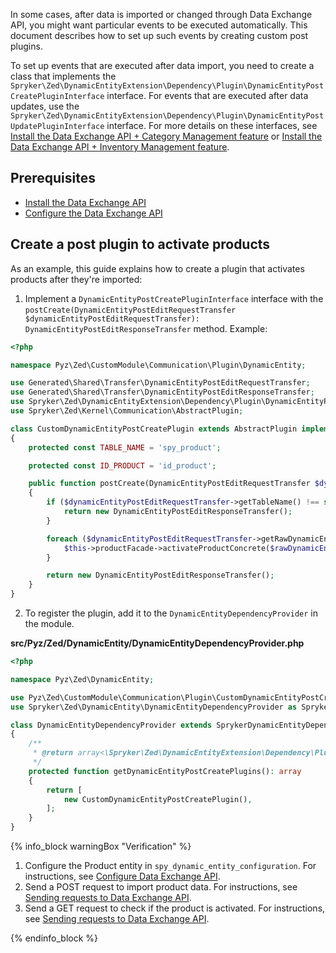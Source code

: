 In some cases, after data is imported or changed through Data Exchange API, you might want particular events to be executed automatically. This document describes how to set up such events by creating custom post plugins.

To set up events that are executed after data import, you need to create a class that implements the `Spryker\Zed\DynamicEntityExtension\Dependency\Plugin\DynamicEntityPostCreatePluginInterface` interface. For events that are executed after data updates, use the `Spryker\Zed\DynamicEntityExtension\Dependency\Plugin\DynamicEntityPostUpdatePluginInterface` interface. For more details on these interfaces, see [Install the Data Exchange API + Category Management feature](/docs/pbc/all/data-exchange/latest/install-and-upgrade/install-the-data-exchange-api-category-management-feature.html) or [Install the Data Exchange API + Inventory Management feature](/docs/pbc/all/data-exchange/latest/install-and-upgrade/install-the-data-exchange-api-inventory-management-feature.html).


## Prerequisites

* [Install the Data Exchange API](/docs/pbc/all/data-exchange/latest/install-and-upgrade/install-the-data-exchange-api.html)
* [Configure the Data Exchange API](/docs/pbc/all/data-exchange/latest/configure-data-exchange-api.html)


## Create a post plugin to activate products

As an example, this guide explains how to create a plugin that activates products after they're imported:

1. Implement a `DynamicEntityPostCreatePluginInterface` interface with the `postCreate(DynamicEntityPostEditRequestTransfer $dynamicEntityPostEditRequestTransfer): DynamicEntityPostEditResponseTransfer` method. Example:

```php
<?php

namespace Pyz\Zed\CustomModule\Communication\Plugin\DynamicEntity;

use Generated\Shared\Transfer\DynamicEntityPostEditRequestTransfer;
use Generated\Shared\Transfer\DynamicEntityPostEditResponseTransfer;
use Spryker\Zed\DynamicEntityExtension\Dependency\Plugin\DynamicEntityPostCreatePluginInterface;
use Spryker\Zed\Kernel\Communication\AbstractPlugin;

class CustomDynamicEntityPostCreatePlugin extends AbstractPlugin implements DynamicEntityPostCreatePluginInterface
{
    protected const TABLE_NAME = 'spy_product';

    protected const ID_PRODUCT = 'id_product';

    public function postCreate(DynamicEntityPostEditRequestTransfer $dynamicEntityPostEditRequestTransfer): DynamicEntityPostEditResponseTransfer
    {
        if ($dynamicEntityPostEditRequestTransfer->getTableName() !== static::TABLE_NAME) {
            return new DynamicEntityPostEditResponseTransfer();
        }

        foreach ($dynamicEntityPostEditRequestTransfer->getRawDynamicEntities() as $rawDynamicEntity) {
            $this->productFacade->activateProductConcrete($rawDynamicEntity->getFields()[static::ID_PRODUCT]);
        }

        return new DynamicEntityPostEditResponseTransfer();
    }
}
```

2. To register the plugin, add it to the `DynamicEntityDependencyProvider` in the module.

**src/Pyz/Zed/DynamicEntity/DynamicEntityDependencyProvider.php**
```php
<?php

namespace Pyz\Zed\DynamicEntity;

use Pyz\Zed\CustomModule\Communication\Plugin\CustomDynamicEntityPostCreatePlugin;
use Spryker\Zed\DynamicEntity\DynamicEntityDependencyProvider as SprykerDynamicEntityDependencyProvider;

class DynamicEntityDependencyProvider extends SprykerDynamicEntityDependencyProvider
{
    /**
     * @return array<\Spryker\Zed\DynamicEntityExtension\Dependency\Plugin\DynamicEntityPostCreatePluginInterface>
     */
    protected function getDynamicEntityPostCreatePlugins(): array
    {
        return [
            new CustomDynamicEntityPostCreatePlugin(),
        ];
    }
}
```

{% info_block warningBox "Verification" %}

1. Configure the Product entity in `spy_dynamic_entity_configuration`. For instructions, see [Configure Data Exchange API](/docs/pbc/all/data-exchange/latest/configure-data-exchange-api.html).
2. Send a POST request to import product data. For instructions, see [Sending requests to Data Exchange API](/docs/integrations/spryker-glue-api/backend-api/data-exchange-api/sending-requests-to-data-exchange-api.html).
3. Send a GET request to check if the product is activated. For instructions, see [Sending requests to Data Exchange API](/docs/integrations/spryker-glue-api/backend-api/data-exchange-api/sending-requests-to-data-exchange-api.html).

{% endinfo_block %}
